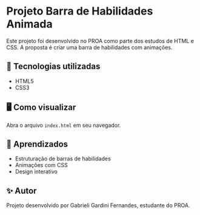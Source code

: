 # Projeto Barra de Habilidades Animada

Este projeto foi desenvolvido no PROA como parte dos estudos de HTML e CSS.
A proposta é criar uma barra de habilidades com animações.

## 🚀 Tecnologias utilizadas
- HTML5
- CSS3

## 🖥️ Como visualizar
Abra o arquivo `index.html` em seu navegador.

## 📌 Aprendizados
- Estruturação de barras de habilidades
- Animações com CSS
- Design interativo

## ✨ Autor
Projeto desenvolvido por Gabrieli Gardini Fernandes, estudante do PROA.
